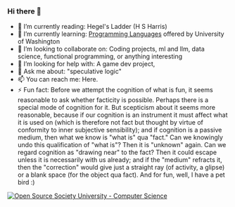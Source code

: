 ### Hi there 👋

- 🔭 I’m currently reading:         Hegel's Ladder (H S Harris)
- 🌱 I’m currently learning:        [Programming Languages](https://www.coursera.org/learn/programming-languages) offered by University of Washington 
- 👯 I’m looking to collaborate on: Coding projects, ml and llm, data science, functional programming, or anything interesting
- 🤔 I’m looking for help with:     A game dev project, 
- 💬 Ask me about:                  "speculative logic"
- 📫 You can reach me:              Here.
- ⚡ Fun fact:                      Before we attempt the cognition of what is fun, it seems 
                                    reasonable to ask whether facticity is possible. Perhaps there is a special
                                    mode of cognition for it. But scepticism about it seems more reasonable, because 
                                    if our cognition is an instrument it must affect what it is used on (which is 
                                    therefore not fact but thought by virtue of conformity 
                                    to inner subjective sensibility); and if cognition is a passive medium, then what we know 
                                    is "what is" qua "fact." Can we knowingly undo this qualification of "what is"? 
                                    Then it is "unknown" again. Can we regard cognition as "drawing near" 
                                    to the fact? Then it could escape unless it is necessarily with us already; 
                                    and if the "medium" refracts it, then the "correction" would give just a 
                                    straight ray (of activity, a glipse) or a blank space (for the object qua fact).
                                    And for fun, well, I have a pet bird :)


[![Open Source Society University - Computer Science](https://img.shields.io/badge/OSSU-computer--science-blue.svg)](https://github.com/ossu/computer-science)
